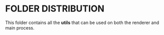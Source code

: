 # FOLDER DISTRIBUTION

This folder contains all the **utils** that can be used on both the renderer and main process.
